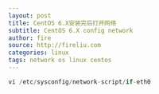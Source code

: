```yaml
---
layout: post
title: CentOS 6.X安装完后打开网络
subtitle: CentOS 6.X config network
author: fire
source: http://fireliu.com
categories: linux 
tags: network os linux centos
---
```


```c
vi /etc/sysconfig/network-script/if-eth0
```
